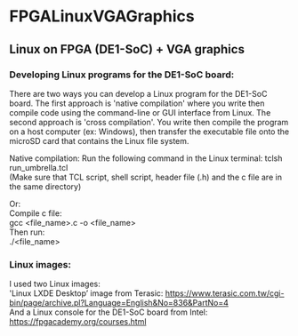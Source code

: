# FPGALinuxVGAGraphics
## Linux on FPGA (DE1-SoC) + VGA graphics 

<h3>Developing Linux programs for the DE1-SoC board:</h3> 

There are two ways you can develop a Linux program for the DE1-SoC board. The first approach is 'native compilation' where you write then compile code using the command-line or GUI interface from Linux. The second approach is 'cross compilation'. You write then compile the program on a host computer (ex: Windows), then transfer the executable file onto the microSD card that contains the Linux file system. <br />

Native compilation:
Run the following command in the Linux terminal: tclsh run_umbrella.tcl <br />
(Make sure that TCL script, shell script, header file (.h) and the c file are in the same directory) <br />

Or: <br />
Compile c file: <br />
gcc <file_name>.c -o <file_name> <br />
Then run: <br />
./<file_name> <br />

 <h3>Linux images:</h3>

 I used two Linux images: <br />
'Linux LXDE Desktop’ image from Terasic: https://www.terasic.com.tw/cgi-bin/page/archive.pl?Language=English&No=836&PartNo=4 <br />
And a Linux console for the DE1-SoC board from Intel: https://fpgacademy.org/courses.html <br />

